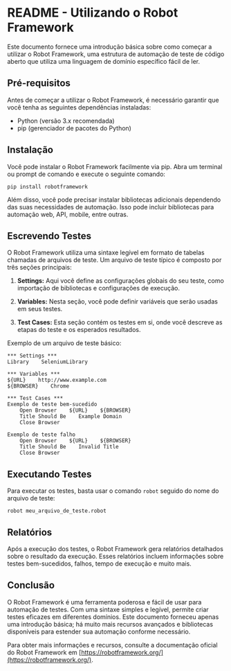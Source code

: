 # README - Utilizando o Robot Framework

Este documento fornece uma introdução básica sobre como começar a utilizar o Robot Framework, uma estrutura de automação de teste de código aberto que utiliza uma linguagem de domínio específico fácil de ler.

## Pré-requisitos

Antes de começar a utilizar o Robot Framework, é necessário garantir que você tenha as seguintes dependências instaladas:

- Python (versão 3.x recomendada)
- pip (gerenciador de pacotes do Python)

## Instalação

Você pode instalar o Robot Framework facilmente via pip. Abra um terminal ou prompt de comando e execute o seguinte comando:

```
pip install robotframework
```

Além disso, você pode precisar instalar bibliotecas adicionais dependendo das suas necessidades de automação. Isso pode incluir bibliotecas para automação web, API, mobile, entre outras.

## Escrevendo Testes

O Robot Framework utiliza uma sintaxe legível em formato de tabelas chamadas de arquivos de teste. Um arquivo de teste típico é composto por três seções principais:

1. **Settings:** Aqui você define as configurações globais do seu teste, como importação de bibliotecas e configurações de execução.

2. **Variables:** Nesta seção, você pode definir variáveis que serão usadas em seus testes.

3. **Test Cases:** Esta seção contém os testes em si, onde você descreve as etapas do teste e os esperados resultados.

Exemplo de um arquivo de teste básico:

```robot
*** Settings ***
Library    SeleniumLibrary

*** Variables ***
${URL}    http://www.example.com
${BROWSER}    Chrome

*** Test Cases ***
Exemplo de teste bem-sucedido
    Open Browser    ${URL}    ${BROWSER}
    Title Should Be    Example Domain
    Close Browser

Exemplo de teste falho
    Open Browser    ${URL}    ${BROWSER}
    Title Should Be    Invalid Title
    Close Browser
```

## Executando Testes

Para executar os testes, basta usar o comando `robot` seguido do nome do arquivo de teste:

```
robot meu_arquivo_de_teste.robot
```

## Relatórios

Após a execução dos testes, o Robot Framework gera relatórios detalhados sobre o resultado da execução. Esses relatórios incluem informações sobre testes bem-sucedidos, falhos, tempo de execução e muito mais.

## Conclusão

O Robot Framework é uma ferramenta poderosa e fácil de usar para automação de testes. Com uma sintaxe simples e legível, permite criar testes eficazes em diferentes domínios. Este documento forneceu apenas uma introdução básica; há muito mais recursos avançados e bibliotecas disponíveis para estender sua automação conforme necessário.

Para obter mais informações e recursos, consulte a documentação oficial do Robot Framework em [https://robotframework.org/](https://robotframework.org/).